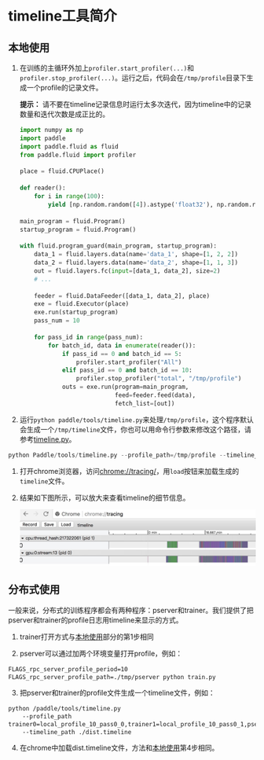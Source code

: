 # timeline工具简介

## <span id="local">本地使用</span>

1. 在训练的主循环外加上`profiler.start_profiler(...)`和`profiler.stop_profiler(...)`。运行之后，代码会在`/tmp/profile`目录下生成一个profile的记录文件。

    **提示：**
    请不要在timeline记录信息时运行太多次迭代，因为timeline中的记录数量和迭代次数是成正比的。

    ```python
    import numpy as np
    import paddle
    import paddle.fluid as fluid
    from paddle.fluid import profiler

    place = fluid.CPUPlace()

    def reader():
        for i in range(100):
            yield [np.random.random([4]).astype('float32'), np.random.random([3]).astype('float32')],

    main_program = fluid.Program()
    startup_program = fluid.Program()

    with fluid.program_guard(main_program, startup_program):
        data_1 = fluid.layers.data(name='data_1', shape=[1, 2, 2])
        data_2 = fluid.layers.data(name='data_2', shape=[1, 1, 3])
        out = fluid.layers.fc(input=[data_1, data_2], size=2)
        # ...

        feeder = fluid.DataFeeder([data_1, data_2], place)
        exe = fluid.Executor(place)
        exe.run(startup_program)
        pass_num = 10

        for pass_id in range(pass_num):
            for batch_id, data in enumerate(reader()):
                if pass_id == 0 and batch_id == 5:
                    profiler.start_profiler("All")
                elif pass_id == 0 and batch_id == 10:
                    profiler.stop_profiler("total", "/tmp/profile")
                outs = exe.run(program=main_program,
                               feed=feeder.feed(data),
                               fetch_list=[out])

    ```

1. 运行`python paddle/tools/timeline.py`来处理`/tmp/profile`，这个程序默认会生成一个`/tmp/timeline`文件，你也可以用命令行参数来修改这个路径，请参考[timeline.py](https://github.com/PaddlePaddle/Paddle/blob/develop/tools/timeline.py)。
```python
python Paddle/tools/timeline.py --profile_path=/tmp/profile --timeline_path=timeline
```

1. 打开chrome浏览器，访问<chrome://tracing/>，用`load`按钮来加载生成的`timeline`文件。


1. 结果如下图所示，可以放大来查看timeline的细节信息。

    ![chrome timeline](./timeline.jpeg)

## 分布式使用
一般来说，分布式的训练程序都会有两种程序：pserver和trainer。我们提供了把pserver和trainer的profile日志用timeline来显示的方式。

1. trainer打开方式与[本地使用](#local)部分的第1步相同

1. pserver可以通过加两个环境变量打开profile，例如：
```
FLAGS_rpc_server_profile_period=10 FLAGS_rpc_server_profile_path=./tmp/pserver python train.py
```

3. 把pserver和trainer的profile文件生成一个timeline文件，例如：
```
python /paddle/tools/timeline.py
    --profile_path trainer0=local_profile_10_pass0_0,trainer1=local_profile_10_pass0_1,pserver0=./pserver_0,pserver1=./pserver_1
    --timeline_path ./dist.timeline
```

4. 在chrome中加载dist.timeline文件，方法和[本地使用](#local)第4步相同。
